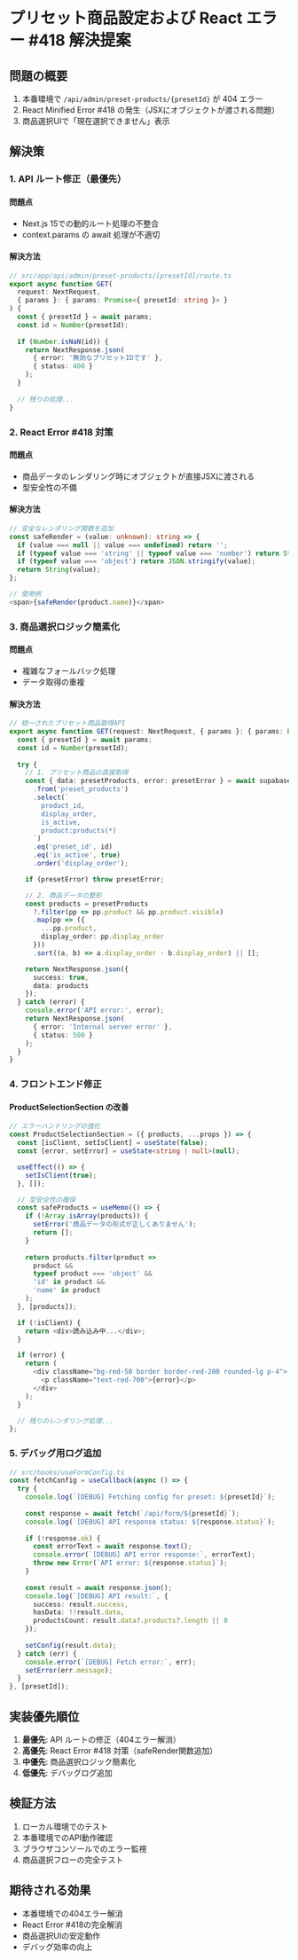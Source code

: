 # プリセット商品設定および React エラー #418 解決提案

## 問題の概要
1. 本番環境で `/api/admin/preset-products/{presetId}` が 404 エラー
2. React Minified Error #418 の発生（JSXにオブジェクトが渡される問題）
3. 商品選択UIで「現在選択できません」表示

## 解決策

### 1. API ルート修正（最優先）

#### 問題点
- Next.js 15での動的ルート処理の不整合
- context.params の await 処理が不適切

#### 解決方法
```typescript
// src/app/api/admin/preset-products/[presetId]/route.ts
export async function GET(
  request: NextRequest,
  { params }: { params: Promise<{ presetId: string }> }
) {
  const { presetId } = await params;
  const id = Number(presetId);
  
  if (Number.isNaN(id)) {
    return NextResponse.json(
      { error: '無効なプリセットIDです' },
      { status: 400 }
    );
  }
  
  // 残りの処理...
}
```

### 2. React Error #418 対策

#### 問題点
- 商品データのレンダリング時にオブジェクトが直接JSXに渡される
- 型安全性の不備

#### 解決方法
```typescript
// 安全なレンダリング関数を追加
const safeRender = (value: unknown): string => {
  if (value === null || value === undefined) return '';
  if (typeof value === 'string' || typeof value === 'number') return String(value);
  if (typeof value === 'object') return JSON.stringify(value);
  return String(value);
};

// 使用例
<span>{safeRender(product.name)}</span>
```

### 3. 商品選択ロジック簡素化

#### 問題点
- 複雑なフォールバック処理
- データ取得の重複

#### 解決方法
```typescript
// 統一されたプリセット商品取得API
export async function GET(request: NextRequest, { params }: { params: Promise<{ presetId: string }> }) {
  const { presetId } = await params;
  const id = Number(presetId);
  
  try {
    // 1. プリセット商品の直接取得
    const { data: presetProducts, error: presetError } = await supabaseAdmin
      .from('preset_products')
      .select(`
        product_id,
        display_order,
        is_active,
        product:products(*)
      `)
      .eq('preset_id', id)
      .eq('is_active', true)
      .order('display_order');

    if (presetError) throw presetError;

    // 2. 商品データの整形
    const products = presetProducts
      ?.filter(pp => pp.product && pp.product.visible)
      .map(pp => ({
        ...pp.product,
        display_order: pp.display_order
      }))
      .sort((a, b) => a.display_order - b.display_order) || [];

    return NextResponse.json({
      success: true,
      data: products
    });
  } catch (error) {
    console.error('API error:', error);
    return NextResponse.json(
      { error: 'Internal server error' },
      { status: 500 }
    );
  }
}
```

### 4. フロントエンド修正

#### ProductSelectionSection の改善
```typescript
// エラーハンドリングの強化
const ProductSelectionSection = ({ products, ...props }) => {
  const [isClient, setIsClient] = useState(false);
  const [error, setError] = useState<string | null>(null);

  useEffect(() => {
    setIsClient(true);
  }, []);

  // 型安全性の確保
  const safeProducts = useMemo(() => {
    if (!Array.isArray(products)) {
      setError('商品データの形式が正しくありません');
      return [];
    }
    
    return products.filter(product => 
      product && 
      typeof product === 'object' && 
      'id' in product && 
      'name' in product
    );
  }, [products]);

  if (!isClient) {
    return <div>読み込み中...</div>;
  }

  if (error) {
    return (
      <div className="bg-red-50 border border-red-200 rounded-lg p-4">
        <p className="text-red-700">{error}</p>
      </div>
    );
  }

  // 残りのレンダリング処理...
};
```

### 5. デバッグ用ログ追加

```typescript
// src/hooks/useFormConfig.ts
const fetchConfig = useCallback(async () => {
  try {
    console.log(`[DEBUG] Fetching config for preset: ${presetId}`);
    
    const response = await fetch(`/api/form/${presetId}`);
    console.log(`[DEBUG] API response status: ${response.status}`);
    
    if (!response.ok) {
      const errorText = await response.text();
      console.error(`[DEBUG] API error response:`, errorText);
      throw new Error(`API error: ${response.status}`);
    }
    
    const result = await response.json();
    console.log(`[DEBUG] API result:`, {
      success: result.success,
      hasData: !!result.data,
      productsCount: result.data?.products?.length || 0
    });
    
    setConfig(result.data);
  } catch (err) {
    console.error(`[DEBUG] Fetch error:`, err);
    setError(err.message);
  }
}, [presetId]);
```

## 実装優先順位

1. **最優先**: API ルートの修正（404エラー解消）
2. **高優先**: React Error #418 対策（safeRender関数追加）
3. **中優先**: 商品選択ロジック簡素化
4. **低優先**: デバッグログ追加

## 検証方法

1. ローカル環境でのテスト
2. 本番環境でのAPI動作確認
3. ブラウザコンソールでのエラー監視
4. 商品選択フローの完全テスト

## 期待される効果

- 本番環境での404エラー解消
- React Error #418の完全解消
- 商品選択UIの安定動作
- デバッグ効率の向上